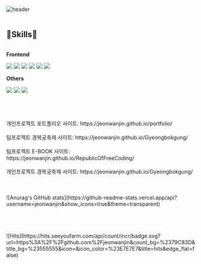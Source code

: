 ![header](https://capsule-render.vercel.app/api?type=Cylinder&text=Hello.&color=gradient)
<BR>
<BR>
## 🔨Skills🔨
<div style="display:flex; flex-direction:column; align-items:flex-start;">
    <!-- Frontend -->
    <p><strong>Frontend</strong></p>
    <div>
      <img src="https://img.shields.io/badge/HTML5-E34F26?style=for-the-badge&logo=HTML5&logoColor=white">
      <img src="https://img.shields.io/badge/CSS3-1572B6?style=for-the-badge&logo=CSS3&logoColor=white">
      <img src="https://img.shields.io/badge/javascript-F7DF1E?style=for-the-badge&logo=javascript&logoColor=white">
      <img src="https://img.shields.io/badge/node.js-339933?style=for-the-badge&logo=node.js&logoColor=white">
      <img src="https://img.shields.io/badge/react-61DAFB?style=for-the-badge&logo=react&logoColor=white">
      <img src="https://img.shields.io/badge/three.js-000000?style=for-the-badge&logo=three.js&logoColor=white">
    </div>
    <!-- Others -->
    <p><strong>Others</strong></p>
    <div>
      <img src="https://img.shields.io/badge/figma-F24E1E?style=for-the-badge&logo=figma&logoColor=white">
      <img src="https://img.shields.io/badge/photoshop-31A8FF?style=for-the-badge&logo=adobephotoshop&logoColor=white">
      <img src="https://img.shields.io/badge/illustrator-FF9A00?style=for-the-badge&logo=adobeillustrator&logoColor=white">
    </div>
</div>

<BR>
<BR>
<BR>
<BR>
개인프로젝트 포트폴리오 사이트: <a>https://jeonwanjin.github.io/portfolio/</a>
<BR>
<BR>
팀프로젝트 경복궁축제 사이트: <a>https://jeonwanjin.github.io/Gyeongbokgung/</a>
<BR>
<BR>
팀프로젝트 E-BOOK 사이트: <a>https://jeonwanjin.github.io/RepublicOfFreeCoding/</a>
<BR>
<BR>
개인프로젝트 경복궁축제 사이트: <a>https://jeonwanjin.github.io/Gyeongbokgung/</a>
<BR>
<BR>
<BR>
<BR>
<div>
    ![Anurag's GitHub stats](https://github-readme-stats.vercel.app/api?username=jeonwanjin&show_icons=true&theme=transparent)
</div>
<BR>
<BR>
<BR>
<BR>
<div>
![Hits](https://hits.seeyoufarm.com/api/count/incr/badge.svg?url=https%3A%2F%2Fgithub.com%2Fjeonwanjin&count_bg=%2379C83D&title_bg=%23555555&icon=&icon_color=%23E7E7E7&title=hits&edge_flat=false)
</div>
